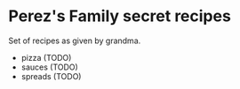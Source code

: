 # Perez's Family secret recipes

Set of recipes as given by grandma.

- pizza (TODO)
- sauces (TODO)
- spreads (TODO)

